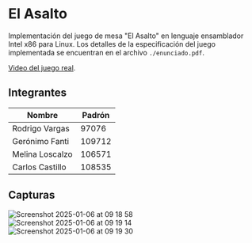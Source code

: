 # El Asalto

Implementación del juego de mesa "El Asalto" en lenguaje ensamblador Intel x86 para Linux. Los detalles de la especificación del juego implementada se encuentran en el archivo `./enunciado.pdf`.

[Video del juego real](https://www.youtube.com/watch?v=8QOmm8-jh8k).

## Integrantes

| Nombre | Padrón | 
| --- | --- |
| Rodrigo Vargas | 97076 |
| Gerónimo Fanti | 109712 |
| Melina Loscalzo | 106571 |
| Carlos Castillo | 108535 |

## Capturas

![Screenshot 2025-01-06 at 09 18 58](https://github.com/user-attachments/assets/9a1ecc82-ff51-4800-982d-addb91e197a6)
![Screenshot 2025-01-06 at 09 19 14](https://github.com/user-attachments/assets/33ae4601-1b45-4231-a621-2665ebded902)
![Screenshot 2025-01-06 at 09 19 30](https://github.com/user-attachments/assets/1f487bee-535a-41bf-9cba-89c6ea77f033)
